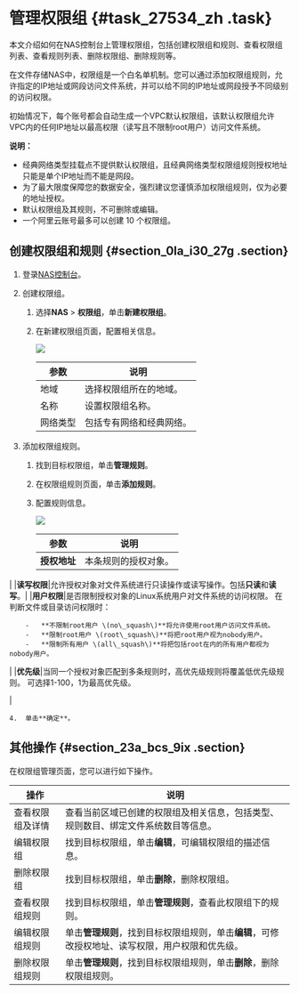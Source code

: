 # 管理权限组 {#task_27534_zh .task}

本文介绍如何在NAS控制台上管理权限组，包括创建权限组和规则、查看权限组列表、查看规则列表、删除权限组、删除规则等。

在文件存储NAS中，权限组是一个白名单机制。您可以通过添加权限组规则，允许指定的IP地址或网段访问文件系统，并可以给不同的IP地址或网段授予不同级别的访问权限。

初始情况下，每个账号都会自动生成一个VPC默认权限组，该默认权限组允许VPC内的任何IP地址以最高权限（读写且不限制root用户）访问文件系统。

**说明：** 

-   经典网络类型挂载点不提供默认权限组，且经典网络类型权限组规则授权地址只能是单个IP地址而不能是网段。
-   为了最大限度保障您的数据安全，强烈建议您谨慎添加权限组规则，仅为必要的地址授权。
-   默认权限组及其规则，不可删除或编辑。
-   一个阿里云账号最多可以创建 10 个权限组。

## 创建权限组和规则 {#section_0la_i30_27g .section}

1.  登录[NAS控制台](https://nas.console.aliyun.com/)。
2.  创建权限组。
    1.  选择**NAS** \> **权限组**，单击**新建权限组**。
    2.  在新建权限组页面，配置相关信息。

        ![](http://static-aliyun-doc.oss-cn-hangzhou.aliyuncs.com/assets/img/630045/156410759950612_zh-CN.png)

        |参数|说明|
        |--|--|
        |地域|选择权限组所在的地域。|
        |名称|设置权限组名称。|
        |网络类型|包括专有网络和经典网络。|

3.  添加权限组规则。
    1.  找到目标权限组，单击**管理规则**。
    2.  在权限组规则页面，单击**添加规则**。
    3.  配置规则信息。

        ![](http://static-aliyun-doc.oss-cn-hangzhou.aliyuncs.com/assets/img/602012/156410759949744_zh-CN.png)

        |参数|说明|
        |--|--|
        |**授权地址**| 本条规则的授权对象。

 |
        |**读写权限**|允许授权对象对文件系统进行只读操作或读写操作。包括**只读**和**读写**。|
        |**用户权限**|是否限制授权对象的Linux系统用户对文件系统的访问权限。 在判断文件或目录访问权限时：

        -   **不限制root用户 \(no\_squash\)**将允许使用root用户访问文件系统。
        -   **限制root用户 \(root\_squash\)**将把root用户视为nobody用户。
        -   **限制所有用户 \(all\_squash\)**将把包括root在内的所有用户都视为nobody用户。
 |
        |**优先级**|当同一个授权对象匹配到多条规则时，高优先级规则将覆盖低优先级规则。 可选择1-100，1为最高优先级。

 |

    4.  单击**确定**。

## 其他操作 {#section_23a_bcs_9ix .section}

在权限组管理页面，您可以进行如下操作。

|操作|说明|
|--|--|
|查看权限组及详情|查看当前区域已创建的权限组及相关信息，包括类型、规则数目、绑定文件系统数目等信息。|
|编辑权限组|找到目标权限组，单击**编辑**，可编辑权限组的描述信息。|
|删除权限组|找到目标权限组，单击**删除**，删除权限组。|
|查看权限组规则|找到目标权限组，单击**管理规则**，查看此权限组下的规则。|
|编辑权限组规则|单击**管理规则**，找到目标权限组规则，单击**编辑**，可修改授权地址、读写权限，用户权限和优先级。|
|删除权限组规则|单击**管理规则**，找到目标权限组规则，单击**删除**，删除权限组规则。|

